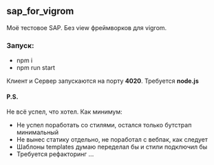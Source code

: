 ## sap_for_vigrom
Моё тестовое SAP. Без view фреймворков для vigrom.

### Запуск:
- npm i
- npm run start

Клиент и Сервер запускаются на порту **4020**.
Требуется **node.js**

#### P.S.
Не всё успел, что хотел. Как минимум:
-  Не успел поработать со стилями, остался только бутстрап минимальный
-  Не вынес статику отдельно, не поработал с вебпак, как следует 
-  Шаблоны templates думаю переделал бы и стили подключил бы
-  Требуется рефакторинг ...
